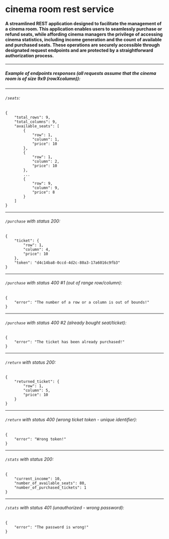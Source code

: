 # cinema room rest service
#### A streamlined REST application designed to facilitate the management of a cinema room. This application enables users to seamlessly purchase or refund seats, while affording cinema managers the privilege of accessing cinema statistics, including income generation and the count of available and purchased seats. These operations are securely accessible through designated request endpoints and are protected by a straightforward authorization process.
---
##### Example of endpoints responses (all requests assume that the cinema room is of size 9x9 (rowXcolumn)):
---
###### `/seats`:
```
{
    "total_rows": 9,
    "total_columns": 9,
    "available_seats": [
        {
            "row": 1,
            "column": 1,
            "price": 10
        },
        {
            "row": 1,
            "column": 2,
            "price": 10
        },
        ...
        {
            "row": 9,
            "column": 9,
            "price": 8
        }
    ]
}
```
---
###### `/purchase` with status 200:
```
{
    "ticket": {
        "row": 1,
        "column": 4,
        "price": 10
    },
    "token": "d4c14ba8-0ccd-4d2c-80a3-17a6016c9fb3"
}
```
---
###### `/purchase` with status 400 #1 (out of range row/column):
```
{
    "error": "The number of a row or a column is out of bounds!"
}
```
---
###### `/purchase` with status 400 #2 (already bought seat/ticket):
```
{
    "error": "The ticket has been already purchased!"
}
```
---
###### `/return` with status 200:
```
{
    "returned_ticket": {
        "row": 1,
        "column": 5,
        "price": 10
    }
}
```
---
###### `/return` with status 400 (wrong ticket token - unique identifier):
```
{
    "error": "Wrong token!"
}
```
---
###### `/stats` with status 200:
```
{
    "current_income": 10,
    "number_of_available_seats": 80,
    "number_of_purchased_tickets": 1
}
```
---
###### `/stats` with status 401 (unauthorized - wrong password):
```
{
    "error": "The password is wrong!"
}
```
